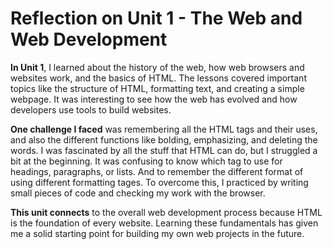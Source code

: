 # **Reflection on Unit 1 - The Web and Web Development**

**In Unit 1**, I learned about the history of the web, how web browsers and websites work, and the basics of HTML. The lessons covered important topics like the structure of HTML, formatting text, and creating a simple webpage. It was interesting to see how the web has evolved and how developers use tools to build websites.  

**One challenge I faced** was remembering all the HTML tags and their uses, and also the different functions like bolding, emphasizing, and deleting the words. I was fascinated by all the stuff that HTML can do, but I struggled a bit at the beginning. It was confusing to know which tag to use for headings, paragraphs, or lists. And to remember the different format of using different formatting tages. To overcome this, I practiced by writing small pieces of code and checking my work with the browser. 

**This unit connects** to the overall web development process because HTML is the foundation of every website. Learning these fundamentals has given me a solid starting point for building my own web projects in the future.
